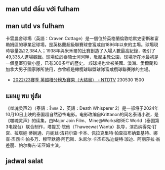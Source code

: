 ## man utd đấu với fulham



## man utd vs fulham

卡雲農舍球場（英語：Craven Cottage）是一個位於英格蘭倫敦哈默史密斯和富勒姆區的專業足球場，是英格蘭超級聯賽球會富咸自1896年以來的主場。球場現時容量為22,384人；1938年與米禾爾的比賽創造了入場人數最高紀錄，吸引了49,335人進場觀戰。球場位於泰晤士河河畔，毗鄰主教公園，球場所在地最初是一個皇室狩獵小屋，已有300多年的歷史。
該球場也曾被美國、澳洲、愛爾蘭和加拿大男子國家隊所使用，亦曾經是橄欖球聯盟球隊富咸欖球聯賽隊的主場。
- [2022/23賽季 英超積分榜及賽果（大結局） - NTDTV](https://news.google.com/rss/articles/CBMiYEFVX3lxTE53Vm1VbjAxdFpQTk0zVktlWGVORVMxdkwzQnQySHM5bUc5RkJUMjZBcGdudXhXbjI4Qi15Y1pSTGMzZkF0ODhyOXRtak40X0dwSld4ZzVyVDc4TGhYc2tLWtIBZkFVX3lxTFBrQlQwX1pFM2t5cFFSeF9vZGlvZzd4V0FkNllGUVV2blcyQWVPUHZmT2g0Ym00S0F2M1JIalE0RTdnY3N1OUF0dzBZM05aYndyVUNBWmQxcFB6RGFsbkVyMThJTVdGZw?oc=5 "2022/23賽季 英超積分榜及賽果（大結局） - NTDTV") 230530 1500

## แมนยู พบ ฟูลัม

《噬魂灵声2》（泰語：ธี่หยด 2，英語：Death Whisperer 2）是一部将于2024年10月10日上映的泰国超自然恐怖电影。电影改编自Krittanon的同名泰语小说，是《噬魂灵声》的续集，由Major Join Film、Mine@Works和BEC World（泰国第3电视台）联合制作，塔提瓦·皖他（Thaweewat Wanta）执导，演员纳得克·钉宫、拉塔娃·蒂婉通、丹妮丝·洁莉尔查·卡本、佩拉克里特·帕查拉布纳亚基特、娜查·杰西卡·帕多万、穆罕默德·阿巴斯、朱尼尔·卡杰布泓迪缇特·珈迪、阿丽莎拉·翁差丽、帕尔梅吉·诺亚姆主演。

## jadwal salat



